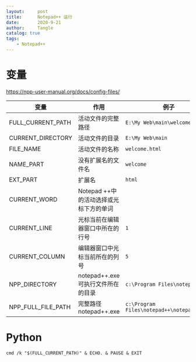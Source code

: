 ```yaml
---
layout:     post
title:      Notepad++ 运行
date:       2020-9-21
author:     Tangle
catalog: true
tags:
    - Notepad++
---
```


# 变量

<https://npp-user-manual.org/docs/config-files/>

| 变量               | 作用                                   | 例子                                       |
| ------------------ | -------------------------------------- | ------------------------------------------ |
| FULL_CURRENT_PATH  | 活动文件的完整路径                     | `E:\My Web\main\welcome.html`              |
| CURRENT_DIRECTORY  | 活动文件的目录                         | `E:\My Web\main`                           |
| FILE_NAME          | 活动文件的名称                         | `welcome.html`                             |
| NAME_PART          | 没有扩展名的文件名                     | `welcome`                                  |
| EXT_PART           | 扩展名                                 | `html`                                     |
| CURRENT_WORD       | Notepad ++中的活动选择或光标下方的单词 |                                            |
| CURRENT_LINE       | 光标当前在编辑器窗口中所在的行号       | `1`                                        |
| CURRENT_COLUMN     | 编辑器窗口中光标当前所在的列号         | `5`                                        |
| NPP_DIRECTORY      | notepad++.exe可执行文件所在的目录      | `c:\Program Files\notepad++`               |
| NPP_FULL_FILE_PATH | 完整路径 notepad++.exe                 | `c:\Program Files\notepad++\notepad++.exe` |

# Python

```
cmd /k "$(FULL_CURRENT_PATH)" & ECHO. & PAUSE & EXIT
```

